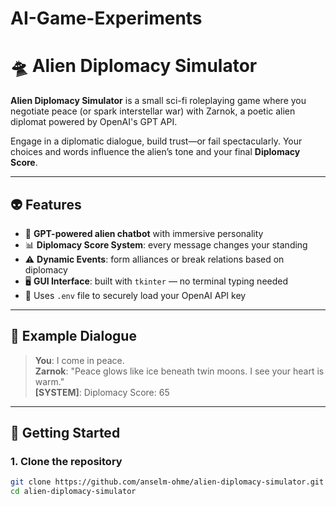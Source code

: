 # AI-Game-Experiments

# 🛸 Alien Diplomacy Simulator

**Alien Diplomacy Simulator** is a small sci-fi roleplaying game where you negotiate peace (or spark interstellar war) with Zarnok, a poetic alien diplomat powered by OpenAI's GPT API.

Engage in a diplomatic dialogue, build trust—or fail spectacularly. Your choices and words influence the alien’s tone and your final **Diplomacy Score**.

---

## 👽 Features

- 💬 **GPT-powered alien chatbot** with immersive personality  
- 📊 **Diplomacy Score System**: every message changes your standing  
- ⚠️ **Dynamic Events**: form alliances or break relations based on diplomacy  
- 🖥️ **GUI Interface**: built with `tkinter` — no terminal typing needed  
- 🔐 Uses `.env` file to securely load your OpenAI API key

---

## 🧪 Example Dialogue

> **You**: I come in peace.  
> **Zarnok**: "Peace glows like ice beneath twin moons. I see your heart is warm."  
> **[SYSTEM]**: Diplomacy Score: 65  

---

## 🚀 Getting Started

### 1. Clone the repository

```bash
git clone https://github.com/anselm-ohme/alien-diplomacy-simulator.git
cd alien-diplomacy-simulator

